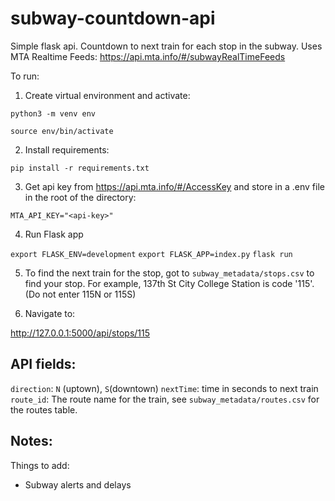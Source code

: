# subway-countdown-api
Simple flask api. Countdown to next train for each stop in the subway. 
Uses MTA Realtime Feeds: https://api.mta.info/#/subwayRealTimeFeeds

To run:

1) Create virtual environment and activate:

`python3 -m venv env`

`source env/bin/activate`

2) Install requirements:

`pip install -r requirements.txt`

3) Get api key from https://api.mta.info/#/AccessKey and store in a .env file in the root of the directory:

`MTA_API_KEY="<api-key>"`

4) Run Flask app

`export FLASK_ENV=development`
`export FLASK_APP=index.py`
`flask run`

5) To find the next train for the stop, got to `subway_metadata/stops.csv` to find your stop. For example, 137th St City College Station is code '115'. (Do not enter 115N or 115S)

6) Navigate to:

http://127.0.0.1:5000/api/stops/115

## API fields:

`direction`: `N` (uptown), `S`(downtown)
`nextTime`: time in seconds to next train
`route_id`: The route name for the train, see `subway_metadata/routes.csv` for the routes table.

## Notes:
Things to add:
- Subway alerts and delays